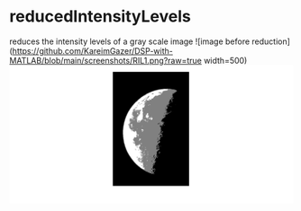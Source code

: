 # reducedIntensityLevels
reduces the intensity levels of a gray scale image
![image before reduction](https://github.com/KareimGazer/DSP-with-MATLAB/blob/main/screenshots/RIL1.png?raw=true width=500) ![image after reduction](https://github.com/KareimGazer/DSP-with-MATLAB/blob/main/screenshots/RIL2.png?raw=true)
